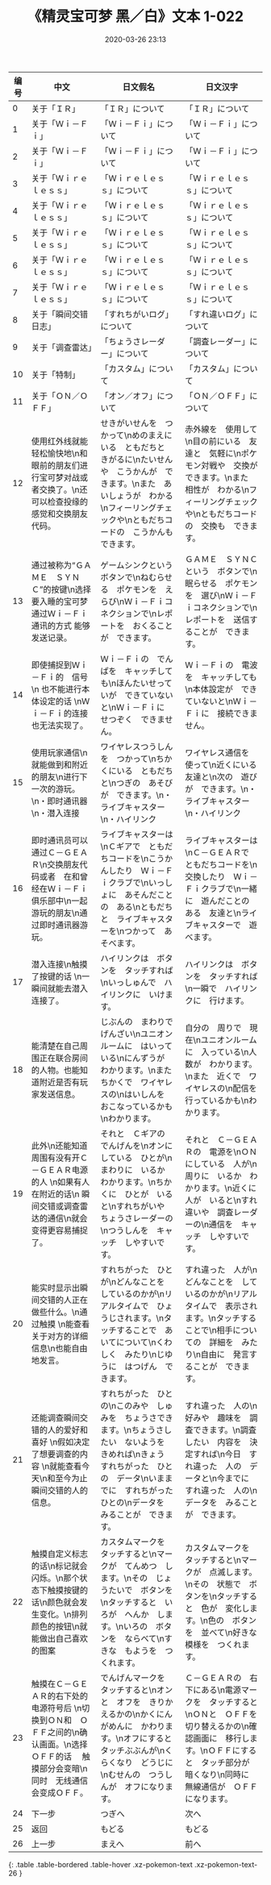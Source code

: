 ﻿---
date: 2020-03-26 23:13
last_modified_at: 2020-03-27 15:05
layout: default
title: 《精灵宝可梦 黑／白》文本 1-022
---
| 编号 | 中文 | 日文假名 | 日文汉字 |
| ---- | ---- | ---- | --- |
| 0 | 关于「ＩＲ」 | 「ＩＲ」について | 「ＩＲ」について |
| 1 | 关于「Ｗｉ－Ｆｉ」 | 「Ｗｉ－Ｆｉ」について | 「Ｗｉ－Ｆｉ」について |
| 2 | 关于「Ｗｉ－Ｆｉ」 | 「Ｗｉ－Ｆｉ」について | 「Ｗｉ－Ｆｉ」について |
| 3 | 关于「Ｗｉｒｅｌｅｓｓ」 | 「Ｗｉｒｅｌｅｓｓ」について | 「Ｗｉｒｅｌｅｓｓ」について |
| 4 | 关于「Ｗｉｒｅｌｅｓｓ」 | 「Ｗｉｒｅｌｅｓｓ」について | 「Ｗｉｒｅｌｅｓｓ」について |
| 5 | 关于「Ｗｉｒｅｌｅｓｓ」 | 「Ｗｉｒｅｌｅｓｓ」について | 「Ｗｉｒｅｌｅｓｓ」について |
| 6 | 关于「Ｗｉｒｅｌｅｓｓ」 | 「Ｗｉｒｅｌｅｓｓ」について | 「Ｗｉｒｅｌｅｓｓ」について |
| 7 | 关于「Ｗｉｒｅｌｅｓｓ」 | 「Ｗｉｒｅｌｅｓｓ」について | 「Ｗｉｒｅｌｅｓｓ」について |
| 8 | 关于「瞬间交错日志」 | 「すれちがいログ」について | 「すれ違いログ」について |
| 9 | 关于「调查雷达」 | 「ちょうさレーダー」について | 「調査レーダー」について |
| 10 | 关于「特制」 | 「カスタム」について | 「カスタム」について |
| 11 | 关于「ＯＮ／ＯＦＦ」 | 「オン／オフ」について | 「ＯＮ／ＯＦＦ」について |
| 12 | 使用红外线就能轻松愉快地\n和眼前的朋友们进行宝可梦对战或者交换了。\n还可以检查投缘的感觉和交换朋友代码。 | せきがいせんを　つかって\nめのまえにいる　ともだちと　きがるに\nたいせんや　こうかんが　できます。\nまた　あいしょうが　わかる\nフィーリングチェックや\nともだちコードの　こうかんも　できます。 | 赤外線を　使用して\n目の前にいる　友達と　気軽に\nポケモン対戦や　交換が　できます。\nまた　相性が　わかる\nフィーリングチェックや\nともだちコードの　交換も　できます。 |
| 13 | 通过被称为“ＧＡＭＥ　ＳＹＮＣ”的按键\n选择要入睡的宝可梦 通过Ｗｉ－Ｆｉ通讯的方式 能够发送记录。 | ゲームシンクという　ボタンで\nねむらせる　ポケモンを　えらび\nＷｉ－Ｆｉコネクションで\nレポートを　おくることが　できます。 | ＧＡＭＥ　ＳＹＮＣという　ボタンで\n眠らせる　ポケモンを　選び\nＷｉ－Ｆｉコネクションで\nレポートを　送信することが　できます。 |
| 14 | 即使捕捉到Ｗｉ－Ｆｉ的　信号\n 也不能进行本体设定的话 \nＷｉ－Ｆｉ的连接也无法实现了。 | Ｗｉ－Ｆｉの　でんぱを　キャッチしても\nほんたいせっていが　できていないと\nＷｉ－Ｆｉに　せつぞく　できません。 | Ｗｉ－Ｆｉの　電波を　キャッチしても\n本体設定が　できていないと\nＷｉ－Ｆｉに　接続できません。 |
| 15 | 使用玩家通信\n就能做到和附近的朋友\n进行下一次的游玩。\n・即时通讯器\n・潜入连接 | ワイヤレスつうしんを　つかって\nちかくにいる　ともだちと\nつぎの　あそびが　できます。\n・ライブキャスター\n・ハイリンク | ワイヤレス通信を　使って\n近くにいる　友達と\n次の　遊びが　できます。\n・ライブキャスター\n・ハイリンク |
| 16 | 即时通讯员可以通过Ｃ－ＧＥＡＲ\n交换朋友代码或者　在和曾经在Ｗｉ－Ｆｉ俱乐部中\n一起游玩的朋友\n通过即时通讯器游玩。 | ライブキャスターは\nＣギアで　ともだちコードを\nこうかんしたり　Ｗｉ－Ｆｉクラブで\nいっしょに　あそんだことの　ある\nともだちと　ライブキャスターを\nつかって　あそべます。 | ライブキャスターは\nＣ－ＧＥＡＲで　ともだちコードを\n交換したり　Ｗｉ－Ｆｉクラブで\n一緒に　遊んだことの　ある　友達と\nライブキャスターで　遊べます。 |
| 17 | 潜入连接\n触摸了按键的话 \n一瞬间就能去潜入连接了。 | ハイリンクは　ボタンを　タッチすれば\nいっしゅんで　ハイリンクに　いけます。 | ハイリンクは　ボタンを　タッチすれば\n一瞬で　ハイリンクに　行けます。 |
| 18 | 能清楚在自己周围正在联合房间的人物。也能知道附近是否有玩家发送信息。 | じぶんの　まわりで　げんざい\nユニオンルームに　はいっている\nにんずうが　わかります。\nまた　ちかくで　ワイヤレスの\nはいしんを　おこなっているかも\nわかります。 | 自分の　周りで　現在\nユニオンルームに　入っている\n人数が　わかります。\nまた　近くで　ワイヤレスの\n配信を　行っているかも\nわかります。 |
| 19 | 此外\n还能知道周围有没有开Ｃ－ＧＥＡＲ电源的人 \n如果有人在附近的话\n 瞬间交错或调查雷达的通信\n就会变得更容易捕捉了。 | それと　Ｃギアの　でんげんを\nオンにしている　ひとが\nまわりに　いるか　わかります。\nちかくに　ひとが　いると\nすれちがいや　ちょうさレーダーの\nつうしんを　キャッチ　しやすいです。 | それと　Ｃ－ＧＥＡＲの　電源を\nＯＮにしている　人が\n周りに　いるか　わかります。\n近くに　人が　いると\nすれ違いや　調査レーダーの\n通信を　キャッチ　しやすいです。 |
| 20 | 能实时显示出瞬间交错的人正在做些什么。\n通过触摸 \n能查看关于对方的详细信息\n也能自由地发言。 | すれちがった　ひとが\nどんなことを　しているのかが\nリアルタイムで　ひょうじされます。\nタッチすることで　あいてについて\nくわしく　みたり\nじゆうに　はつげん　できます。 | すれ違った　人が\nどんなことを　しているのかが\nリアルタイムで　表示されます。\nタッチすることで\n相手についての　詳細を　みたり\n自由に　発言することが　できます。 |
| 21 | 还能调查瞬间交错的人的爱好和喜好 \n假如决定了想要调查的内容 \n就能查看今天\n和至今为止瞬间交错的人的信息。 | すれちがった　ひとの\nこのみや　しゅみを　ちょうさできます。\nちょうさしたい　ないようを　きめれば\nきょう　すれちがった　ひとの　データ\nいままでに　すれちがった　ひとの\nデータを　みることが　できます。 | すれ違った　人の\n好みや　趣味を　調査できます。\n調査したい　内容を　決定すれば\n今日　すれ違った　人の　データと\n今までに　すれ違った　人の\nデータを　みることが　できます。 |
| 22 | 触摸自定义标志的话\n标记就会闪烁。\n那个状态下触摸按键的话\n颜色就会发生变化。\n排列颜色的按钮\n就能做出自己喜欢的图案 | カスタムマークを　タッチすると\nマークが　てんめつ　します。\nその　じょうたいで　ボタンを\nタッチすると　いろが　へんか　します。\nいろの　ボタンを　ならべて\nすきな　もようを　つくれます。 | カスタムマークを　タッチすると\nマークが　点滅します。\nその　状態で　ボタンを\nタッチすると　色が　変化します。\n色の　ボタンを　並べて\n好きな　模様を　つくれます。 |
| 23 | 触摸在Ｃ－ＧＥＡＲ的右下处的电源符号后 \n切换到ＯＮ和　ＯＦＦ之间的\n确认画面。\n选择ＯＦＦ的话 　触摸部分会变暗\n同时　无线通信会变成ＯＦＦ。 | でんげんマークを　タッチすると\nオンと　オフを　きりかえるかの\nかくにんがめんに　かわります。\nオフにすると　タッチぶぶんが\nくらくなり　どうじに\nむせんの　つうしんが　オフになります。 | Ｃ－ＧＥＡＲの　右下にある\n電源マークを　タッチすると\nＯＮと　ＯＦＦを　切り替えるかの\n確認画面に　移行します。\nＯＦＦにすると　タッチ部分が　暗くなり\n同時に　無線通信が　ＯＦＦになります。 |
| 24 | 下一步 | つぎへ | 次へ |
| 25 | 返回 | もどる | もどる |
| 26 | 上一步 | まえへ | 前へ |
{: .table .table-bordered .table-hover .xz-pokemon-text .xz-pokemon-text-26 }
